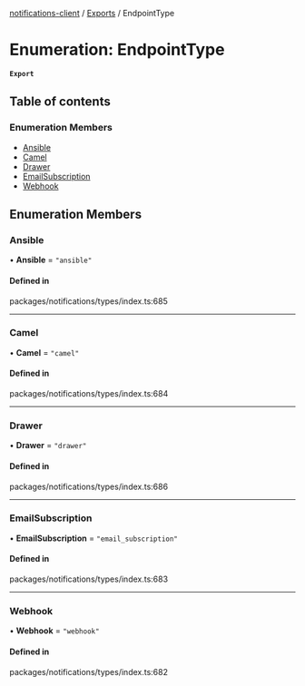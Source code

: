 [notifications-client](../README.md) / [Exports](../modules.md) / EndpointType

# Enumeration: EndpointType

**`Export`**

## Table of contents

### Enumeration Members

- [Ansible](EndpointType.md#ansible)
- [Camel](EndpointType.md#camel)
- [Drawer](EndpointType.md#drawer)
- [EmailSubscription](EndpointType.md#emailsubscription)
- [Webhook](EndpointType.md#webhook)

## Enumeration Members

### Ansible

• **Ansible** = ``"ansible"``

#### Defined in

packages/notifications/types/index.ts:685

___

### Camel

• **Camel** = ``"camel"``

#### Defined in

packages/notifications/types/index.ts:684

___

### Drawer

• **Drawer** = ``"drawer"``

#### Defined in

packages/notifications/types/index.ts:686

___

### EmailSubscription

• **EmailSubscription** = ``"email_subscription"``

#### Defined in

packages/notifications/types/index.ts:683

___

### Webhook

• **Webhook** = ``"webhook"``

#### Defined in

packages/notifications/types/index.ts:682
